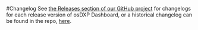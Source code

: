#Changelog
See [the Releases section of our GitHub project](https://github.com/osDXP/osdxp-dashboard/releases) for changelogs for each release version of osDXP Dashboard,
or a historical changelog can be found in the repo, [here](https://github.com/osDXP/osdxp-dashboard/blob/master/CHANGELOG.md).
